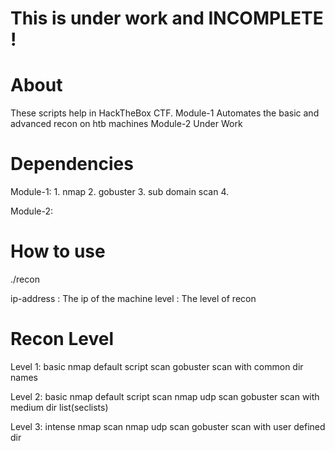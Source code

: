 # This is under work and INCOMPLETE !

# About
These scripts help in HackTheBox CTF.
Module-1 Automates the basic and advanced recon on htb machines
Module-2 Under Work

# Dependencies
Module-1:
	1. nmap
	2. gobuster
	3. sub domain scan
	4. 

Module-2:
	

# How to use

./recon <ip-address> <level>

ip-address : The ip of the machine
level : The level of recon 

# Recon Level

Level 1: 
	basic nmap default script scan 
	gobuster scan with common dir names

Level 2: 
	basic nmap default script scan
	nmap udp scan
	gobuster scan with medium dir list(seclists)

Level 3:
	intense nmap scan
	nmap udp scan
	gobuster scan with user defined dir


